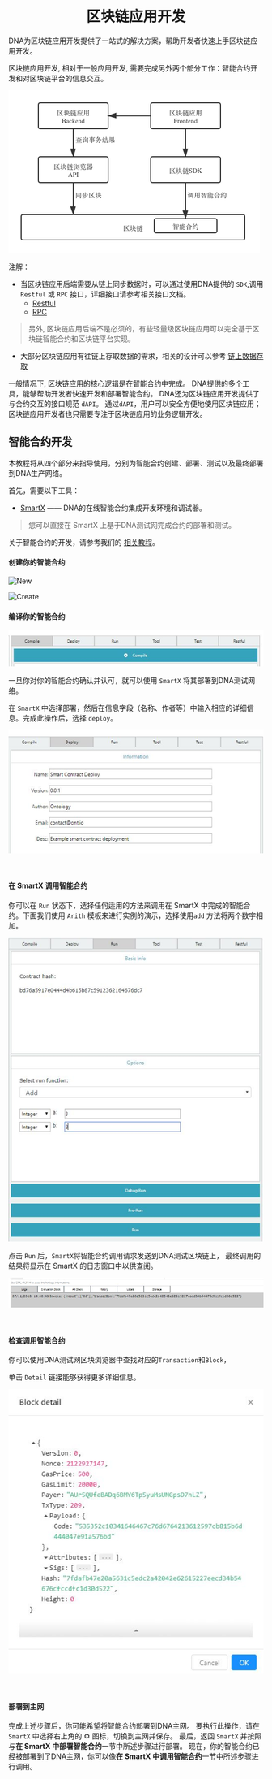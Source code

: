 <h1 align="center">区块链应用开发</h1>

DNA为区块链应用开发提供了一站式的解决方案，帮助开发者快速上手区块链应用开发。

区块链应用开发, 相对于一般应用开发, 需要完成另外两个部分工作：智能合约开发和对区块链平台的信息交互。

![dapp-development](./dapp-dev-cn.png)

注解：

* 当区块链应用后端需要从链上同步数据时，可以通过使用DNA提供的 ```SDK```,调用 ```Restful``` 或 ```RPC``` 接口，详细接口请参考相关接口文档。
  * [Restful](../cli/06-restful-specification.md) 
  * [RPC](../cli/05-rpc-specification.md)
> 另外, 区块链应用后端不是必须的，有些轻量级区块链应用可以完全基于区块链智能合约和区块链平台实现。

* 大部分区块链应用有往链上存取数据的需求，相关的设计可以参考 [链上数据存取](07-deposit-certificate.md)


一般情况下, 区块链应用的核心逻辑是在智能合约中完成。
DNA提供的多个工具，能够帮助开发者快速开发和部署智能合约。
DNA还为区块链应用开发提供了与合约交互的接口规范 ```dAPI```。
通过```dAPI```，用户可以安全方便地使用区块链应用；区块链应用开发者也只需要专注于区块链应用的业务逻辑开发。

## 智能合约开发

本教程将从四个部分来指导使用，分别为智能合约创建、部署、测试以及最终部署到DNA生产网络。

首先，需要以下工具：

- [SmartX](https://smartx.dnaproject.org/) —— DNA的在线智能合约集成开发环境和调试器。

> 您可以直接在 SmartX 上基于DNA测试网完成合约的部署和测试。

关于智能合约的开发，请参考我们的 [相关教程](../smartcontract/01-started.md)。

#### 创建你的智能合约
![New](https://raw.githubusercontent.com/ontio/documentation/master/docs/lib/images/newSC.jpg)

![Create](https://raw.githubusercontent.com/ontio/documentation/master/docs/lib/images/createSC.jpg)


#### 编译你的智能合约

![Compile](https://raw.githubusercontent.com/ontio/documentation/master/docs/lib/images/SmartX_compile.jpg)


一旦你对你的智能合约确认并认可，就可以使用 ```SmartX``` 将其部署到DNA测试网络。

在 ```SmartX``` 中选择部署，然后在信息字段（名称、作者等）中输入相应的详细信息。完成此操作后，选择 `deploy`。

![SmartX deploy](https://raw.githubusercontent.com/ontio/documentation/master/docs/lib/images/SmartX_deploy.jpg)
<p>
<p><br>

####  在 SmartX 调用智能合约

你可以在 `Run` 状态下，选择任何适用的方法来调用在 SmartX 中完成的智能合约。下面我们使用 `Arith` 模板来进行实例的演示，选择使用`add` 方法将两个数字相加。

![SmartX invoke SC](https://raw.githubusercontent.com/ontio/documentation/master/docs/lib/images/SmartX_invoke_SC.jpg)

点击 `Run` 后，```SmartX```将智能合约调用请求发送到DNA测试区块链上， 最终调用的结果将显示在 SmartX 的日志窗口中以供查阅。

![SmartX invoke SC results](https://raw.githubusercontent.com/ontio/documentation/master/docs/lib/images/SmartX_invoke_SC_result.jpg)
<p><br>

#### 检查调用智能合约

你可以使用DNA测试网区块浏览器中查找对应的`Transaction`和`Block`， 

单击 `Detail` 链接能够获得更多详细信息。

![transaction details](https://raw.githubusercontent.com/ontio/documentation/master/docs/lib/images/solo-chain_transaction_invoke_details.jpg)
<p><br>

#### 部署到主网

完成上述步骤后，你可能希望将智能合约部署到DNA主网。
要执行此操作，请在 ```SmartX``` 中选择右上角的 ⚙ 图标，切换到主网并保存。
最后，返回 ```SmartX``` 并按照与**在 SmartX 中部署智能合约**一节中所述步骤进行部署。
现在，你的智能合约已经被部署到了DNA主网，你可以像**在 SmartX 中调用智能合约**一节中所述步骤进行调用。
